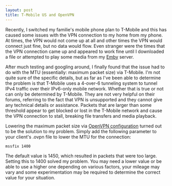 ```yaml
---
layout: post
title: T-Mobile US and OpenVPN
---
```


Recently, I switched my familie's mobile phone plan to T-Mobile and this has caused some issues with the VPN connection to my home from my phone. At times, the VPN would not come up at all and other times the VPN would connect just fine, but no data would flow. Even stranger were the times that the VPN connection came up and appeared to work fine until I downloaded a file or attempted to play some media from my [Emby](https://emby.media) server.

After much testing and googling around, I finally found that the issue had to do with the MTU (essentially: maximum packet size) via T-Mobile. I'm not quite sure of the specific details, but as far as I've been able to determine the problem is that T-Mobile uses a 4-over-6 tunneling system to tunnel IPv4 traffic over their IPv6-only mobile network. Whether that is true or not can only be determined by T-Mobile. They are not very helpful on their forums, referring to the fact that VPN is unsupported and they cannot give any technical details or assistance. Packets that are larger than some threshold appear to get blocked or lost in the T-Mobile network and cause the VPN connection to stall, breaking file transfers and media playback.

Lowering the maximum packet size via [OpenVPN configuration](https://openvpn.net/community-resources/reference-manual-for-openvpn-2-4/) turned out to be the solution to my problem. Simply add the following parameter to your client's .ovpn file to lower the MTU for the connection:

```
mssfix 1400
```

The default value is 1450, which resulted in packets that were too large. Setting this to 1400 solved my problem. You may need a lower value or be able to use a higher one depending on various factors, your mileage may vary and some experimentation may be required to determine the correct value for your situation.
